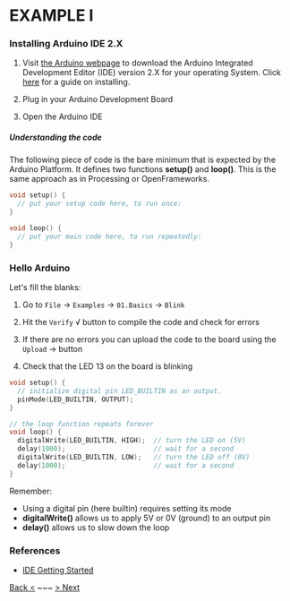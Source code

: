 # EXAMPLE I

### Installing Arduino IDE 2.X

1. Visit [the Arduino webpage](https://www.arduino.cc/en/software) to download the Arduino Integrated Development Editor (IDE) version 2.X for your operating System. Click [here](https://docs.arduino.cc/software/ide-v2/tutorials/getting-started/ide-v2-downloading-and-installing/) for a guide on installing.

2. Plug in your Arduino Development Board

3. Open the Arduino IDE

##### Understanding the code

The following piece of code is the bare minimum that is expected by the Arduino Platform. It defines two functions __setup()__ and __loop()__. This is the same approach as in Processing or OpenFrameworks. 
```C++
void setup() {
  // put your setup code here, to run once:
}

void loop() {
  // put your main code here, to run repeatedly:
}
```

### Hello Arduino
Let's fill the blanks:

1. Go to `File` -> `Examples` -> `01.Basics` -> `Blink`

2. Hit the `Verify` √ button to compile the code and check for errors

3. If there are no errors you can upload the code to the board using the `Upload` → button

4. Check that the LED 13 on the board is blinking

```C++
void setup() {
  // initialize digital pin LED_BUILTIN as an output.
  pinMode(LED_BUILTIN, OUTPUT);
}

// the loop function repeats forever
void loop() {
  digitalWrite(LED_BUILTIN, HIGH);  // turn the LED on (5V)
  delay(1000);                      // wait for a second
  digitalWrite(LED_BUILTIN, LOW);   // turn the LED off (0V)
  delay(1000);                      // wait for a second
}
```
Remember:
- Using a digital pin (here builtin) requires setting its mode
- __digitalWrite()__ allows us to apply 5V or 0V (ground) to an output pin
- __delay()__ allows us to slow down the loop

### References
- [IDE Getting Started](https://docs.arduino.cc/software/ide-v2/tutorials/getting-started-ide-v2/)

[Back <](1_arduino.md) ~~~ [> Next](3_breadboard.md)